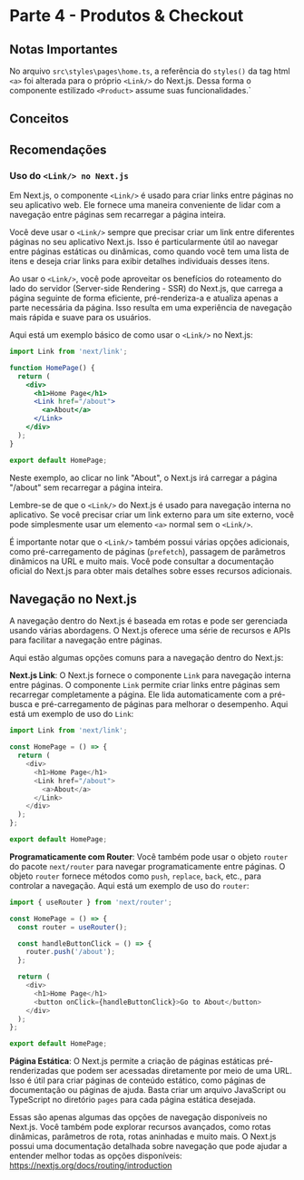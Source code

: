 # Parte 4 - Produtos & Checkout

## Notas Importantes

No arquivo `src\styles\pages\home.ts`, a referência do `styles()` da tag html `<a>` foi alterada para o próprio `<Link/>` do Next.js. Dessa forma o componente estilizado `<Product>` assume suas funcionalidades.`

## Conceitos

## Recomendações

### Uso do `<Link/> no Next.js`

Em Next.js, o componente `<Link/>` é usado para criar links entre páginas no seu aplicativo web. Ele fornece uma maneira conveniente de lidar com a navegação entre páginas sem recarregar a página inteira.

Você deve usar o `<Link/>` sempre que precisar criar um link entre diferentes páginas no seu aplicativo Next.js. Isso é particularmente útil ao navegar entre páginas estáticas ou dinâmicas, como quando você tem uma lista de itens e deseja criar links para exibir detalhes individuais desses itens.

Ao usar o `<Link/>`, você pode aproveitar os benefícios do roteamento do lado do servidor (Server-side Rendering - SSR) do Next.js, que carrega a página seguinte de forma eficiente, pré-renderiza-a e atualiza apenas a parte necessária da página. Isso resulta em uma experiência de navegação mais rápida e suave para os usuários.

Aqui está um exemplo básico de como usar o `<Link/>` no Next.js:

```jsx
import Link from 'next/link';

function HomePage() {
  return (
    <div>
      <h1>Home Page</h1>
      <Link href="/about">
        <a>About</a>
      </Link>
    </div>
  );
}

export default HomePage;
```

Neste exemplo, ao clicar no link "About", o Next.js irá carregar a página "/about" sem recarregar a página inteira.

Lembre-se de que o `<Link/>` do Next.js é usado para navegação interna no aplicativo. Se você precisar criar um link externo para um site externo, você pode simplesmente usar um elemento `<a>` normal sem o `<Link/>`.

É importante notar que o `<Link/>` também possui várias opções adicionais, como pré-carregamento de páginas (`prefetch`), passagem de parâmetros dinâmicos na URL e muito mais. Você pode consultar a documentação oficial do Next.js para obter mais detalhes sobre esses recursos adicionais.

## Navegação no Next.js

A navegação dentro do Next.js é baseada em rotas e pode ser gerenciada usando várias abordagens. O Next.js oferece uma série de recursos e APIs para facilitar a navegação entre páginas.

Aqui estão algumas opções comuns para a navegação dentro do Next.js:

**Next.js Link**: O Next.js fornece o componente `Link` para navegação interna entre páginas. O componente `Link` permite criar links entre páginas sem recarregar completamente a página. Ele lida automaticamente com a pré-busca e pré-carregamento de páginas para melhorar o desempenho. Aqui está um exemplo de uso do `Link`:

```javascript
import Link from 'next/link';

const HomePage = () => {
  return (
    <div>
      <h1>Home Page</h1>
      <Link href="/about">
        <a>About</a>
      </Link>
    </div>
  );
};

export default HomePage;
```

**Programaticamente com Router**: Você também pode usar o objeto `router` do pacote `next/router` para navegar programaticamente entre páginas. O objeto `router` fornece métodos como `push`, `replace`, `back`, etc., para controlar a navegação. Aqui está um exemplo de uso do `router`:

```javascript
import { useRouter } from 'next/router';

const HomePage = () => {
  const router = useRouter();

  const handleButtonClick = () => {
    router.push('/about');
  };

  return (
    <div>
      <h1>Home Page</h1>
      <button onClick={handleButtonClick}>Go to About</button>
    </div>
  );
};

export default HomePage;
```

**Página Estática**: O Next.js permite a criação de páginas estáticas pré-renderizadas que podem ser acessadas diretamente por meio de uma URL. Isso é útil para criar páginas de conteúdo estático, como páginas de documentação ou páginas de ajuda. Basta criar um arquivo JavaScript ou TypeScript no diretório `pages` para cada página estática desejada.

Essas são apenas algumas das opções de navegação disponíveis no Next.js. Você também pode explorar recursos avançados, como rotas dinâmicas, parâmetros de rota, rotas aninhadas e muito mais. O Next.js possui uma documentação detalhada sobre navegação que pode ajudar a entender melhor todas as opções disponíveis: <https://nextjs.org/docs/routing/introduction>
